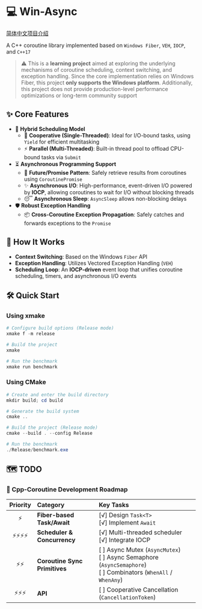 # 💻 Win-Async

[简体中文项目介绍](README.zh-CN.md)

A C++ coroutine library implemented based on `Windows Fiber`, `VEH`, `IOCP`, and `C++17`

> ⚠️ This is a **learning project** aimed at exploring the underlying mechanisms of coroutine scheduling, context switching, and exception handling. Since the core implementation relies on Windows Fiber, this project **only supports the Windows platform**. Additionally, this project does not provide production-level performance optimizations or long-term community support

## ✨ Core Features

- 🚀 **Hybrid Scheduling Model**
  - 🤝 **Cooperative (Single-Threaded)**: Ideal for I/O-bound tasks, using `Yield` for efficient multitasking
  - ⚡ **Parallel (Multi-Threaded)**: Built-in thread pool to offload CPU-bound tasks via `Submit`
- ⏳ **Asynchronous Programming Support**
  - 🎁 **Future/Promise Pattern**: Safely retrieve results from coroutines using `CoroutinePromise`
  - ✨ **Asynchronous I/O**: High-performance, event-driven I/O powered by **IOCP**, allowing coroutines to wait for I/O without blocking threads
  - 😴 **Asynchronous Sleep**: `AsyncSleep` allows non-blocking delays
- 🛡️ **Robust Exception Handling**
  - 📦 **Cross-Coroutine Exception Propagation**: Safely catches and forwards exceptions to the `Promise`

## 🔧 How It Works

- **Context Switching**: Based on the Windows `Fiber` API
- **Exception Handling**: Utilizes Vectored Exception Handling (`VEH`)
- **Scheduling Loop**: An **IOCP-driven** event loop that unifies coroutine scheduling, timers, and asynchronous I/O events

## 🛠️ Quick Start

### Using xmake

```powershell
# Configure build options (Release mode)
xmake f -m release

# Build the project
xmake

# Run the benchmark
xmake run benchmark
```

### Using CMake

```powershell
# Create and enter the build directory
mkdir build; cd build

# Generate the build system
cmake ..

# Build the project (Release mode)
cmake --build . --config Release

# Run the benchmark
./Release/benchmark.exe
```

## 🗺️ TODO

### 🚀 Cpp-Coroutine Development Roadmap

| Priority | Category | Key Tasks |
| :---: | :--- | :--- |
| ⚡ | **Fiber-based Task/Await** | [√] Design `Task<T>`<br>[√] Implement `Await` |
| ⚡⚡⚡⚡ | **Scheduler & Concurrency** | [√] Multi-threaded scheduler<br>[√] Integrate IOCP |
| ⚡⚡ | **Coroutine Sync Primitives** | [ ] Async Mutex (`AsyncMutex`)<br>[ ] Async Semaphore (`AsyncSemaphore`)<br>[ ] Combinators (`WhenAll` / `WhenAny`) |
| ⚡⚡⚡ | **API** | [ ] Cooperative Cancellation (`CancellationToken`) |